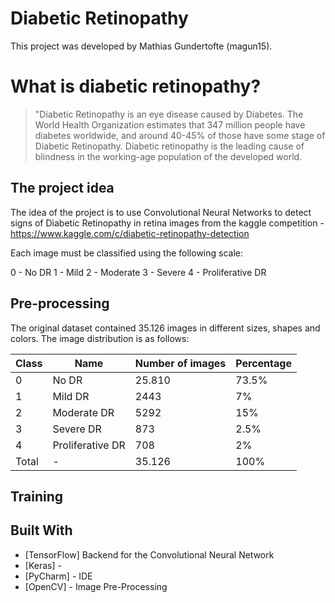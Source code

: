 # Diabetic Retinopathy
This project was developed by Mathias Gundertofte (magun15).

# What is diabetic retinopathy?
>"Diabetic Retinopathy is an eye disease caused by Diabetes. The World Health Organization estimates that 347 million people have diabetes worldwide, and around 40-45% of those have some stage of Diabetic Retinopathy. Diabetic retinopathy is the leading cause of blindness in the working-age population of the developed world.


## The project idea
The idea of the project is to use Convolutional Neural Networks to detect signs of Diabetic Retinopathy in retina images from the kaggle competition - https://www.kaggle.com/c/diabetic-retinopathy-detection

Each image must be classified using the following scale:

0 - No DR
1 - Mild
2 - Moderate
3 - Severe
4 - Proliferative DR


## Pre-processing
The original dataset contained 35.126 images in different sizes, shapes and colors. The image distribution is as follows:

| Class         | Name          | Number of images | Percentage |
| ------------- | ------------- | ---------------- | ---------- |
| 0             | No DR         | 25.810           | 73.5%      |
| 1             | Mild DR       | 2443             | 7%         |
| 2             | Moderate DR   | 5292             | 15%        |
| 3             | Severe DR     | 873              | 2.5%       |
| 4             | Proliferative DR | 708           | 2%         |
|Total          | -             | 35.126           | 100%       |

## Training

## Built With

* [TensorFlow] Backend for the Convolutional Neural Network
* [Keras] - 
* [PyCharm] - IDE
* [OpenCV] - Image Pre-Processing

